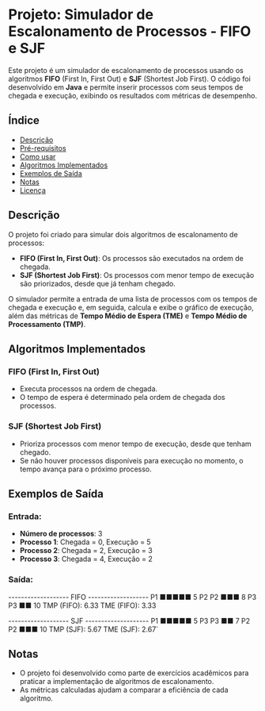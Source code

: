 
# Projeto: Simulador de Escalonamento de Processos - FIFO e SJF

Este projeto é um simulador de escalonamento de processos usando os algoritmos **FIFO** (First In, First Out) e **SJF** (Shortest Job First). O código foi desenvolvido em **Java** e permite inserir processos com seus tempos de chegada e execução, exibindo os resultados com métricas de desempenho.

## Índice

-   [Descrição](#descri%C3%A7%C3%A3o)
-   [Pré-requisitos](#pr%C3%A9-requisitos)
-   [Como usar](#como-usar)
-   [Algoritmos Implementados](#algoritmos-implementados)
-   [Exemplos de Saída](#exemplos-de-sa%C3%ADda)
-   [Notas](#notas)
-   [Licença](#licen%C3%A7a)

## Descrição

O projeto foi criado para simular dois algoritmos de escalonamento de processos:

-   **FIFO (First In, First Out)**: Os processos são executados na ordem de chegada.
-   **SJF (Shortest Job First)**: Os processos com menor tempo de execução são priorizados, desde que já tenham chegado.

O simulador permite a entrada de uma lista de processos com os tempos de chegada e execução e, em seguida, calcula e exibe o gráfico de execução, além das métricas de **Tempo Médio de Espera (TME)** e **Tempo Médio de Processamento (TMP)**.

## Algoritmos Implementados

### FIFO (First In, First Out)

-   Executa processos na ordem de chegada.
-   O tempo de espera é determinado pela ordem de chegada dos processos.

### SJF (Shortest Job First)

-   Prioriza processos com menor tempo de execução, desde que tenham chegado.
-   Se não houver processos disponíveis para execução no momento, o tempo avança para o próximo processo.

## Exemplos de Saída

### Entrada:

-   **Número de processos**: 3
-   **Processo 1**: Chegada = 0, Execução = 5
-   **Processo 2**: Chegada = 2, Execução = 3
-   **Processo 3**: Chegada = 4, Execução = 2

### Saída:

------------------- FIFO -------------------
P1 ■■■■■ 5
P2  P2 ■■■ 8
P3     P3 ■■ 10
TMP (FIFO): 6.33	TME (FIFO): 3.33

------------------- SJF --------------------
P1 ■■■■■ 5
P3  P3 ■■ 7
P2     P2 ■■■ 10
TMP (SJF): 5.67	TME (SJF): 2.67` 

## Notas

-   O projeto foi desenvolvido como parte de exercícios acadêmicos para praticar a implementação de algoritmos de escalonamento.
-   As métricas calculadas ajudam a comparar a eficiência de cada algoritmo.

